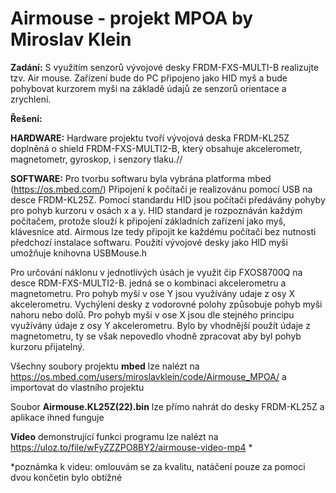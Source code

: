 # Airmouse - projekt MPOA by Miroslav Klein

**Zadání:** S využitím senzorů vývojové desky FRDM-FXS-MULTI-B realizujte tzv. Air mouse. Zařízení bude do PC připojeno jako HID myš a bude pohybovat kurzorem myši na základě údajů ze senzorů orientace a zrychlení. 

**Řešení:**

**HARDWARE:** Hardware projektu tvoří vývojová deska FRDM-KL25Z doplněná o shield FRDM-FXS-MULTI2-B, který obsahuje akcelerometr, magnetometr, gyroskop, i senzory tlaku.//

**SOFTWARE:** Pro tvorbu softwaru byla vybrána platforma mbed (https://os.mbed.com/)
 Připojení k počítači je realizovánu pomocí USB na desce FRDM-KL25Z. Pomocí standardu HID jsou počítači předávány pohyby pro pohyb kurzoru v osách x a y. HID standard je rozpoznáván každým počítačem, protože slouží k připojení základních zařízení jako myš, klávesnice atd. Airmous lze tedy připojit ke každému počítači bez nutnosti předchozí instalace softwaru. Použití vývojové desky jako HID myši umožňuje knihovna USBMouse.h
 
 Pro určování náklonu v jednotlivých úsách je využit čip  FXOS8700Q na desce RDM-FXS-MULTI2-B. jedná se o kombinaci akcelerometru a magnetometru. Pro pohyb myší v ose Y jsou využívány udaje z osy X akcelerometru. Vychýlení desky z vodorovné polohy způsobuje pohyb myši nahoru nebo dolů. Pro pohyb myši v ose X jsou dle stejného principu využívány údaje z osy Y akcelerometru. Bylo by vhodnější použít údaje z magnetometru, ty se však nepovedlo vhodně zpracovat aby byl pohyb kurzoru přijatelný.


Všechny soubory projektu **mbed** lze nalézt na https://os.mbed.com/users/miroslavklein/code/Airmouse_MPOA/ a importovat do vlastního projektu

Soubor **Airmouse.KL25Z(22).bin** lze přímo nahrát do desky FRDM-KL25Z a aplikace ihned funguje

**Video** demonstrující funkci programu lze nalézt na https://uloz.to/file/wFyZZZPO8BY2/airmouse-video-mp4 *

*poznámka k videu: omlouvám se za kvalitu, natáčení pouze za pomoci dvou končetin bylo obtížné
